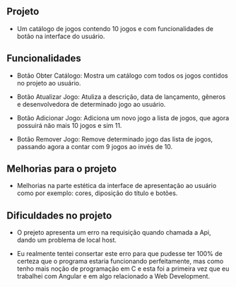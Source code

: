 ## Projeto

- Um catálogo de jogos contendo 10 jogos e com funcionalidades de botão na interface do usuário.

## Funcionalidades

- Botão Obter Catálogo: Mostra um catálogo com todos os jogos contidos no projeto ao usuário.

- Botão Atualizar Jogo: Atuliza a descrição, data de lançamento, gêneros e desenvolvedora de determinado jogo ao usuário.

- Botão Adicionar Jogo: Adiciona um novo jogo a lista de jogos, que agora possuirá não mais 10 jogos e sim 11.

- Botão Remover Jogo: Remove determinado jogo das lista de jogos, passando agora a contar com 9 jogos ao invés de 10.

## Melhorias para o projeto

- Melhorias na parte estética da interface de apresentação ao usuário como por exemplo: cores, diposição do título e botões.

## Dificuldades no projeto

- O prejeto apresenta um erro na requisição quando chamada a Api, dando um problema de local host.

- Eu realmente tentei consertar este erro para que pudesse ter 100% de certeza que o programa estaria funcionando perfeitamente, 
mas como tenho mais noção de programação em C e esta foi a primeira vez que eu trabalhei com Angular e em algo relacionado a Web Development.